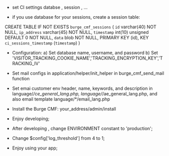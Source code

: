 - set CI settings databse , session , ...

- if you use database for your sessions, create a session table:

CREATE TABLE IF NOT EXISTS `burge_cmf_sessions` ( 
	`id` varchar(40) NOT NULL, 
	`ip_address` varchar(45) NOT NULL,
	`timestamp` int(10) unsigned DEFAULT 0 NOT NULL, 
	`data` blob NOT NULL, PRIMARY KEY (id), 
	KEY `ci_sessions_timestamp` (`timestamp`)
) 

- Configuration:
	a) Set database name, username, and password
	b) Set 'VISITOR_TRACKING_COOKIE_NAME','TRACKING_ENCRYPTION_KEY','TRACKING_IV'
	
- Set mail configs in application/helper/init_helper in burge_cmf_send_mail function
- Set emai customer env header, name, keywords, and description in language/*/ce_general_lang.php, language/*/ae_general_lang.php, and also email template  language/*/email_lang.php

- Install the Burge CMF:
your_address/admin/install

- Enjoy developing;

- After developing , change ENVIRONMENT constant to 'production';

- Change $config['log_threshold'] from 4 to 1;

- Enjoy using your app;

